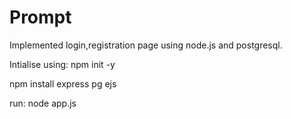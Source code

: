 # Prompt

Implemented login,registration page using node.js and postgresql.

Intialise using:
npm init -y

npm install express pg ejs

run:
node app.js
